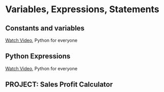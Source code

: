 # Variables, Expressions, Statements
## Constants and variables
[Watch Video](https://youtu.be/7KHdV6FSpo8), Python for everyone
## Python Expressions
[Watch Video](https://youtu.be/kefrGMAglGs), Python for everyone
## PROJECT: Sales Profit Calculator